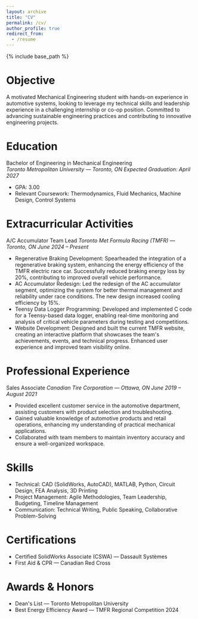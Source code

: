 ```yaml
---
layout: archive
title: "CV"
permalink: /cv/
author_profile: true
redirect_from:
  - /resume
---
```


{% include base_path %}

Objective
======
A motivated Mechanical Engineering student with hands-on experience in automotive systems, looking to leverage my technical skills and leadership experience in a challenging internship or co-op position. Committed to advancing sustainable engineering practices and contributing to innovative engineering projects.

Education
======
Bachelor of Engineering in Mechanical Engineering  
*Toronto Metropolitan University — Toronto, ON*
*Expected Graduation: April 2027*
  * GPA: 3.00
  * Relevant Coursework: Thermodynamics, Fluid Mechanics, Machine Design, Control Systems
  
Extracurricular Activities
======
A/C Accumulator Team Lead
*Toronto Met Formula Racing (TMFR) — Toronto, ON*
*June 2024 – Present*
  * Regenerative Braking Development: Spearheaded the integration of a regenerative braking system, enhancing the energy 
    efficiency of the TMFR electric race car. Successfully reduced braking energy loss by 20%, contributing to improved 
    overall vehicle performance.
  * AC Accumulator Redesign: Led the redesign of the AC accumulator segment, optimizing the system for better thermal 
    management and reliability under race conditions. The new design increased cooling efficiency by 15%.
  * Teensy Data Logger Programming: Developed and implemented C code for a Teensy-based data logger, enabling real-time 
    monitoring and analysis of critical vehicle parameters during testing and competitions.
  * Website Development: Designed and built the current TMFR website, creating an interactive platform that showcases the 
    team's achievements, events, and technical progress. Enhanced user experience and improved team visibility online.

Professional Experience
======
Sales Associate
*Canadian Tire Corporation — Ottawa, ON*
*June 2019 – August 2021*
  * Provided excellent customer service in the automotive department, assisting customers with product selection and 
    troubleshooting.
  * Gained valuable knowledge of automotive products and retail operations, enhancing my understanding of practical 
    mechanical applications.
  * Collaborated with team members to maintain inventory accuracy and ensure a well-organized workspace.
  
Skills
======
* Technical: CAD (SolidWorks, AutoCAD), MATLAB, Python, Circuit Design, FEA Analysis, 3D Printing
* Project Management: Agile Methodologies, Team Leadership, Budgeting, Timeline Management
* Communication: Technical Writing, Public Speaking, Collaborative Problem-Solving
  
Certifications
======
* Certified SolidWorks Associate (CSWA) — Dassault Systèmes
* First Aid & CPR — Canadian Red Cross
  
Awards & Honors
======
* Dean's List — Toronto Metropolitan University
* Best Energy Efficiency Award — TMFR Regional Competition 2024
